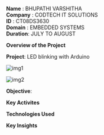 **Name**    : BHUPATHI VARSHITHA<br>
**Company** : CODTECH IT SOLUTIONS<br>
**ID**      : CT08DS3630<br>
**Domain**  : EMBEDDED SYSTEMS<br>
**Duration**: JULY TO AUGUST<br>

**Overview of the Project**

**Project**: LED blinking with Arduino

![img1](https://github.com/user-attachments/assets/ddc40a67-f613-4121-826c-89574b085bc7)

![img2](https://github.com/user-attachments/assets/b79d5a4f-2d5e-456a-808b-9ebaa3a34ea5)

**Objective**:


**Key Activites**<br>



**Technologies Used**<br>



**Key Insights**<br>
